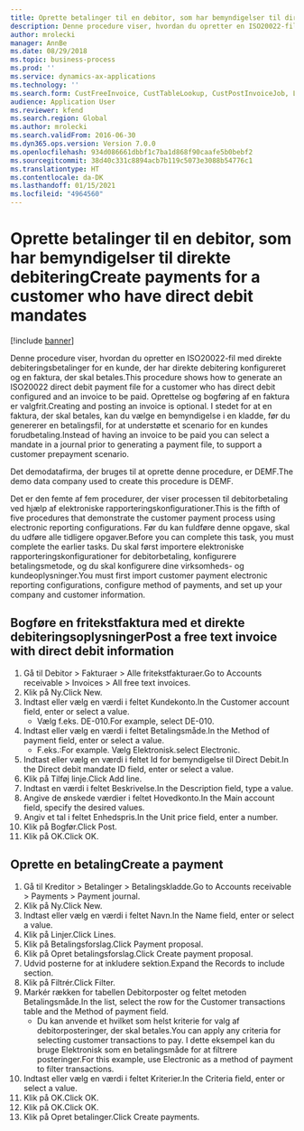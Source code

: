 ```yaml
---
title: Oprette betalinger til en debitor, som har bemyndigelser til direkte debitering
description: Denne procedure viser, hvordan du opretter en ISO20022-fil med direkte debiteringsbetalinger for en kunde, der har direkte debitering konfigureret og en faktura, der skal betales.
author: mrolecki
manager: AnnBe
ms.date: 08/29/2018
ms.topic: business-process
ms.prod: ''
ms.service: dynamics-ax-applications
ms.technology: ''
ms.search.form: CustFreeInvoice, CustTableLookup, CustPostInvoiceJob, LedgerJournalTable, LedgerJournalTransCustPaym, SysQueryForm, CustPaymProposalEdit, BankAccountTableLookUp
audience: Application User
ms.reviewer: kfend
ms.search.region: Global
ms.author: mrolecki
ms.search.validFrom: 2016-06-30
ms.dyn365.ops.version: Version 7.0.0
ms.openlocfilehash: 934d086661dbbf1c7ba1d868f90caafe5b0bebf2
ms.sourcegitcommit: 38d40c331c8894acb7b119c5073e3088b54776c1
ms.translationtype: HT
ms.contentlocale: da-DK
ms.lasthandoff: 01/15/2021
ms.locfileid: "4964560"
---
```

# <a name="create-payments-for-a-customer-who-have-direct-debit-mandates"></a><span data-ttu-id="f9ce2-103">Oprette betalinger til en debitor, som har bemyndigelser til direkte debitering</span><span class="sxs-lookup"><span data-stu-id="f9ce2-103">Create payments for a customer who have direct debit mandates</span></span>

[!include [banner](../../includes/banner.md)]

<span data-ttu-id="f9ce2-104">Denne procedure viser, hvordan du opretter en ISO20022-fil med direkte debiteringsbetalinger for en kunde, der har direkte debitering konfigureret og en faktura, der skal betales.</span><span class="sxs-lookup"><span data-stu-id="f9ce2-104">This procedure shows how to generate an ISO20022 direct debit payment file for a customer who has direct debit configured and an invoice to be paid.</span></span> <span data-ttu-id="f9ce2-105">Oprettelse og bogføring af en faktura er valgfrit.</span><span class="sxs-lookup"><span data-stu-id="f9ce2-105">Creating and posting an invoice is optional.</span></span> <span data-ttu-id="f9ce2-106">I stedet for at en faktura, der skal betales, kan du vælge en bemyndigelse i en kladde, før du genererer en betalingsfil, for at understøtte et scenario for en kundes forudbetaling.</span><span class="sxs-lookup"><span data-stu-id="f9ce2-106">Instead of having an invoice to be paid you can select a mandate in a journal prior to generating a payment file, to support a customer prepayment scenario.</span></span>



<span data-ttu-id="f9ce2-107">Det demodatafirma, der bruges til at oprette denne procedure, er DEMF.</span><span class="sxs-lookup"><span data-stu-id="f9ce2-107">The demo data company used to create this procedure is DEMF.</span></span>



<span data-ttu-id="f9ce2-108">Det er den femte af fem procedurer, der viser processen til debitorbetaling ved hjælp af elektroniske rapporteringskonfigurationer.</span><span class="sxs-lookup"><span data-stu-id="f9ce2-108">This is the fifth of five procedures that demonstrate the customer payment process using electronic reporting configurations.</span></span> <span data-ttu-id="f9ce2-109">Før du kan fuldføre denne opgave, skal du udføre alle tidligere opgaver.</span><span class="sxs-lookup"><span data-stu-id="f9ce2-109">Before you can complete this task, you must complete the earlier tasks.</span></span> <span data-ttu-id="f9ce2-110">Du skal først importere elektroniske rapporteringskonfigurationer for debitorbetaling, konfigurere betalingsmetode, og du skal konfigurere dine virksomheds- og kundeoplysninger.</span><span class="sxs-lookup"><span data-stu-id="f9ce2-110">You must first import customer payment electronic reporting configurations, configure method of payments, and set up your company and customer information.</span></span> 


## <a name="post-a-free-text-invoice-with-direct-debit-information"></a><span data-ttu-id="f9ce2-111">Bogføre en fritekstfaktura med et direkte debiteringsoplysninger</span><span class="sxs-lookup"><span data-stu-id="f9ce2-111">Post a free text invoice with direct debit information</span></span>
1. <span data-ttu-id="f9ce2-112">Gå til Debitor > Fakturaer > Alle fritekstfakturaer.</span><span class="sxs-lookup"><span data-stu-id="f9ce2-112">Go to Accounts receivable > Invoices > All free text invoices.</span></span>
2. <span data-ttu-id="f9ce2-113">Klik på Ny.</span><span class="sxs-lookup"><span data-stu-id="f9ce2-113">Click New.</span></span>
3. <span data-ttu-id="f9ce2-114">Indtast eller vælg en værdi i feltet Kundekonto.</span><span class="sxs-lookup"><span data-stu-id="f9ce2-114">In the Customer account field, enter or select a value.</span></span>
    * <span data-ttu-id="f9ce2-115">Vælg f.eks. DE-010.</span><span class="sxs-lookup"><span data-stu-id="f9ce2-115">For example, select DE-010.</span></span>  
4. <span data-ttu-id="f9ce2-116">Indtast eller vælg en værdi i feltet Betalingsmåde.</span><span class="sxs-lookup"><span data-stu-id="f9ce2-116">In the Method of payment field, enter or select a value.</span></span>
    * <span data-ttu-id="f9ce2-117">F.eks.:</span><span class="sxs-lookup"><span data-stu-id="f9ce2-117">For example.</span></span> <span data-ttu-id="f9ce2-118">Vælg Elektronisk.</span><span class="sxs-lookup"><span data-stu-id="f9ce2-118">select Electronic.</span></span>  
5. <span data-ttu-id="f9ce2-119">Indtast eller vælg en værdi i feltet Id for bemyndigelse til Direct Debit.</span><span class="sxs-lookup"><span data-stu-id="f9ce2-119">In the Direct debit mandate ID field, enter or select a value.</span></span>
6. <span data-ttu-id="f9ce2-120">Klik på Tilføj linje.</span><span class="sxs-lookup"><span data-stu-id="f9ce2-120">Click Add line.</span></span>
7. <span data-ttu-id="f9ce2-121">Indtast en værdi i feltet Beskrivelse.</span><span class="sxs-lookup"><span data-stu-id="f9ce2-121">In the Description field, type a value.</span></span>
8. <span data-ttu-id="f9ce2-122">Angive de ønskede værdier i feltet Hovedkonto.</span><span class="sxs-lookup"><span data-stu-id="f9ce2-122">In the Main account field, specify the desired values.</span></span>
9. <span data-ttu-id="f9ce2-123">Angiv et tal i feltet Enhedspris.</span><span class="sxs-lookup"><span data-stu-id="f9ce2-123">In the Unit price field, enter a number.</span></span>
10. <span data-ttu-id="f9ce2-124">Klik på Bogfør.</span><span class="sxs-lookup"><span data-stu-id="f9ce2-124">Click Post.</span></span>
11. <span data-ttu-id="f9ce2-125">Klik på OK.</span><span class="sxs-lookup"><span data-stu-id="f9ce2-125">Click OK.</span></span>

## <a name="create-a-payment"></a><span data-ttu-id="f9ce2-126">Oprette en betaling</span><span class="sxs-lookup"><span data-stu-id="f9ce2-126">Create a payment</span></span>
1. <span data-ttu-id="f9ce2-127">Gå til Kreditor > Betalinger > Betalingskladde.</span><span class="sxs-lookup"><span data-stu-id="f9ce2-127">Go to Accounts receivable > Payments > Payment journal.</span></span>
2. <span data-ttu-id="f9ce2-128">Klik på Ny.</span><span class="sxs-lookup"><span data-stu-id="f9ce2-128">Click New.</span></span>
3. <span data-ttu-id="f9ce2-129">Indtast eller vælg en værdi i feltet Navn.</span><span class="sxs-lookup"><span data-stu-id="f9ce2-129">In the Name field, enter or select a value.</span></span>
4. <span data-ttu-id="f9ce2-130">Klik på Linjer.</span><span class="sxs-lookup"><span data-stu-id="f9ce2-130">Click Lines.</span></span>
5. <span data-ttu-id="f9ce2-131">Klik på Betalingsforslag.</span><span class="sxs-lookup"><span data-stu-id="f9ce2-131">Click Payment proposal.</span></span>
6. <span data-ttu-id="f9ce2-132">Klik på Opret betalingsforslag.</span><span class="sxs-lookup"><span data-stu-id="f9ce2-132">Click Create payment proposal.</span></span>
7. <span data-ttu-id="f9ce2-133">Udvid posterne for at inkludere sektion.</span><span class="sxs-lookup"><span data-stu-id="f9ce2-133">Expand the Records to include section.</span></span>
8. <span data-ttu-id="f9ce2-134">Klik på Filtrér.</span><span class="sxs-lookup"><span data-stu-id="f9ce2-134">Click Filter.</span></span>
9. <span data-ttu-id="f9ce2-135">Markér rækken for tabellen Debitorposter og feltet metoden Betalingsmåde.</span><span class="sxs-lookup"><span data-stu-id="f9ce2-135">In the list, select the row for the Customer transactions table and the Method of payment field.</span></span>
    * <span data-ttu-id="f9ce2-136">Du kan anvende et hvilket som helst kriterie for valg af debitorposteringer, der skal betales.</span><span class="sxs-lookup"><span data-stu-id="f9ce2-136">You can apply any criteria for selecting customer transactions to pay.</span></span> <span data-ttu-id="f9ce2-137">I dette eksempel kan du bruge Elektronisk som en betalingsmåde for at filtrere posteringer.</span><span class="sxs-lookup"><span data-stu-id="f9ce2-137">For this example, use Electronic as a method of payment to filter transactions.</span></span>  
10. <span data-ttu-id="f9ce2-138">Indtast eller vælg en værdi i feltet Kriterier.</span><span class="sxs-lookup"><span data-stu-id="f9ce2-138">In the Criteria field, enter or select a value.</span></span>
11. <span data-ttu-id="f9ce2-139">Klik på OK.</span><span class="sxs-lookup"><span data-stu-id="f9ce2-139">Click OK.</span></span>
12. <span data-ttu-id="f9ce2-140">Klik på OK.</span><span class="sxs-lookup"><span data-stu-id="f9ce2-140">Click OK.</span></span>
13. <span data-ttu-id="f9ce2-141">Klik på Opret betalinger.</span><span class="sxs-lookup"><span data-stu-id="f9ce2-141">Click Create payments.</span></span>
